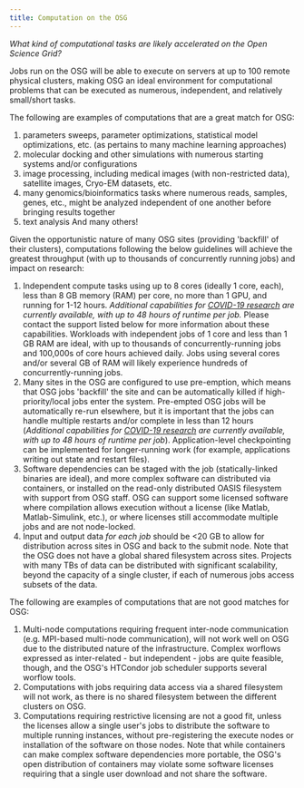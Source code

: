 ```yaml
---
title: Computation on the OSG
---
```


*What kind of computational tasks are likely accelerated on the Open Science Grid?*

Jobs run on the OSG will be able to execute on servers at up to 100 remote physical clusters, making OSG an ideal environment for computational problems that can be executed as numerous, independent, and relatively small/short tasks. 

The following are examples of computations that are a great match for OSG:

1. parameters sweeps, parameter optimizations, statistical model optimizations, etc. (as pertains to many machine learning approaches)
2. molecular docking and other simulations with numerous starting systems and/or configurations
3. image processing, including medical images (with non-restricted data), satellite images, Cryo-EM datasets, etc.
4. many genomics/bioinformatics tasks where numerous reads, samples, genes, etc., might be analyzed independent of one another before bringing results together
5. text analysis
And many others!

Given the opportunistic nature of many OSG sites (providing 'backfill' of their clusters), computations following the below guidelines will achieve the greatest throughput (with up to thousands of concurrently running jobs) and impact on research:

1. Independent compute tasks using up to 8 cores (ideally 1 core, each), less than 8 GB memory (RAM) per core, no more than 1 GPU, and running for 1-12 hours. *Additional capabilities for [COVID-19 research](https://opensciencegrid.org/covid-19.html) are currently available, with up to 48 hours of runtime per job.* Please contact the support listed below for more information about these capabilities. Workloads with independent jobs of 1 core and less than 1 GB RAM are ideal, with up to thousands of concurrently-running jobs and 100,000s of core hours achieved daily. Jobs using several cores and/or several GB of RAM will likely experience hundreds of concurrently-running jobs.
2. Many sites in the OSG are configured to use pre-emption, which means that OSG jobs 'backfill' the site and can be automatically killed if high-priority/local jobs enter the system. Pre-empted OSG jobs will be automatically re-run elsewhere, but it is important that the jobs can handle multiple restarts and/or complete in less than 12 hours (*Additional capabilities for [COVID-19 research](https://opensciencegrid.org/covid-19.html) are currently available, with up to 48 hours of runtime per job*). Application-level checkpointing can be implemented for longer-running work (for example, applications writing out state and restart files).
3. Software dependencies can be staged with the job (statically-linked binaries are ideal), and more complex software can distributed via containers, or installed on the read-only distributed OASIS filesystem with support from OSG staff. OSG can support some licensed software where compilation allows execution without a license (like Matlab, Matlab-Simulink, etc.), or where licenses still accommodate multiple jobs and are not node-locked.
4. Input and output data _for each job_ should be <20 GB to allow for distribution across sites in OSG and back to the submit node. Note that the OSG does not have a global shared filesystem across sites. Projects with many TBs of data can be distributed with significant scalability, beyond the capacity of a single cluster, if each of numerous jobs access subsets of the data.

The following are examples of computations that are not good matches for OSG:

1. Multi-node computations requiring frequent inter-node communication (e.g. MPI-based multi-node communication), will not work well on OSG due to the distributed nature of the infrastructure. Complex worflows expressed as inter-related - but independent - jobs are quite feasible, though, and the OSG's HTCondor job scheduler supports several worflow tools.
2. Computations with jobs requiring data access via a shared filesystem will not work, as there is no shared filesystem between the different clusters on OSG.
3. Computations requiring restrictive licensing are not a good fit, unless the licenses allow a single user's jobs to distribute the software to multiple running instances, without pre-registering the execute nodes or installation of the software on those nodes. Note that while containers can make complex software dependencies more portable, the OSG's open distribution of containers may violate some software licenses requiring that a single user download and not share the software.
